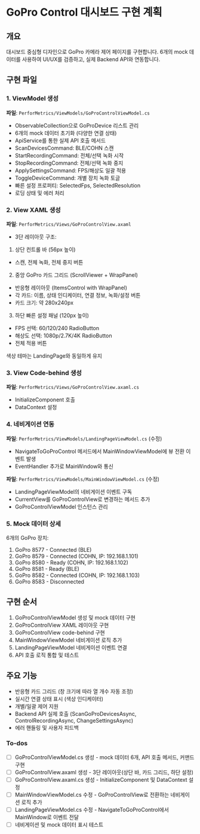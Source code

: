 <!-- 1f5e551f-64da-4f7f-a5ac-0ab78b2aad2e 97c7a479-bd49-4767-a1e9-1e2293670776 -->
# GoPro Control 대시보드 구현 계획

## 개요

대시보드 중심형 디자인으로 GoPro 카메라 제어 페이지를 구현합니다. 6개의 mock 데이터를 사용하여 UI/UX를 검증하고, 실제 Backend API와 연동합니다.

## 구현 파일

### 1. ViewModel 생성

**파일**: `PerforMetrics/ViewModels/GoProControlViewModel.cs`

- ObservableCollection으로 GoProDevice 리스트 관리
- 6개의 mock 데이터 초기화 (다양한 연결 상태)
- ApiService를 통한 실제 API 호출 메서드
- ScanDevicesCommand: BLE/COHN 스캔
- StartRecordingCommand: 전체/선택 녹화 시작
- StopRecordingCommand: 전체/선택 녹화 중지
- ApplySettingsCommand: FPS/해상도 일괄 적용
- ToggleDeviceCommand: 개별 장치 녹화 토글
- 빠른 설정 프로퍼티: SelectedFps, SelectedResolution
- 로딩 상태 및 에러 처리

### 2. View XAML 생성

**파일**: `PerforMetrics/Views/GoProControlView.axaml`

- 3단 레이아웃 구조:

1. 상단 컨트롤 바 (56px 높이)

- 스캔, 전체 녹화, 전체 중지 버튼

2. 중앙 GoPro 카드 그리드 (ScrollViewer + WrapPanel)

- 반응형 레이아웃 (ItemsControl with WrapPanel)
- 각 카드: 이름, 상태 인디케이터, 연결 정보, 녹화/설정 버튼
- 카드 크기: 약 280x240px

3. 하단 빠른 설정 패널 (120px 높이)

- FPS 선택: 60/120/240 RadioButton
- 해상도 선택: 1080p/2.7K/4K RadioButton
- 전체 적용 버튼

색상 테마는 LandingPage와 동일하게 유지

### 3. View Code-behind 생성

**파일**: `PerforMetrics/Views/GoProControlView.axaml.cs`

- InitializeComponent 호출
- DataContext 설정

### 4. 네비게이션 연동

**파일**: `PerforMetrics/ViewModels/LandingPageViewModel.cs` (수정)

- NavigateToGoProControl 메서드에서 MainWindowViewModel에 뷰 전환 이벤트 발생
- EventHandler 추가로 MainWindow와 통신

**파일**: `PerforMetrics/ViewModels/MainWindowViewModel.cs` (수정)

- LandingPageViewModel의 네비게이션 이벤트 구독
- CurrentView를 GoProControlView로 변경하는 메서드 추가
- GoProControlViewModel 인스턴스 관리

### 5. Mock 데이터 상세

6개의 GoPro 장치:

1. GoPro 8577 - Connected (BLE)
2. GoPro 8579 - Connected (COHN, IP: 192.168.1.101)
3. GoPro 8580 - Ready (COHN, IP: 192.168.1.102)
4. GoPro 8581 - Ready (BLE)
5. GoPro 8582 - Connected (COHN, IP: 192.168.1.103)
6. GoPro 8583 - Disconnected

## 구현 순서

1. GoProControlViewModel 생성 및 mock 데이터 구현
2. GoProControlView XAML 레이아웃 구현
3. GoProControlView code-behind 구현
4. MainWindowViewModel 네비게이션 로직 추가
5. LandingPageViewModel 네비게이션 이벤트 연결
6. API 호출 로직 통합 및 테스트

## 주요 기능

- 반응형 카드 그리드 (창 크기에 따라 열 개수 자동 조정)
- 실시간 연결 상태 표시 (색상 인디케이터)
- 개별/일괄 제어 지원
- Backend API 실제 호출 (ScanGoProDevicesAsync, ControlRecordingAsync, ChangeSettingsAsync)
- 에러 핸들링 및 사용자 피드백

### To-dos

- [ ] GoProControlViewModel.cs 생성 - mock 데이터 6개, API 호출 메서드, 커맨드 구현
- [ ] GoProControlView.axaml 생성 - 3단 레이아웃(상단 바, 카드 그리드, 하단 설정)
- [ ] GoProControlView.axaml.cs 생성 - InitializeComponent 및 DataContext 설정
- [ ] MainWindowViewModel.cs 수정 - GoProControlView로 전환하는 네비게이션 로직 추가
- [ ] LandingPageViewModel.cs 수정 - NavigateToGoProControl에서 MainWindow로 이벤트 전달
- [ ] 네비게이션 및 mock 데이터 표시 테스트